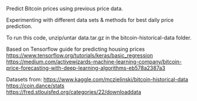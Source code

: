Predict Bitcoin prices using previous price data.

Experimenting with different data sets & methods for best daily price prediction.

To run this code, unzip/untar data.tar.gz in the bitcoin-historical-data folder.

Based on Tensorflow guide for predicting housing prices
https://www.tensorflow.org/tutorials/keras/basic_regression
https://medium.com/activewizards-machine-learning-company/bitcoin-price-forecasting-with-deep-learning-algorithms-eb578a2387a3

Datasets from:
https://www.kaggle.com/mczielinski/bitcoin-historical-data
https://coin.dance/stats
https://fred.stlouisfed.org/categories/22/downloaddata
